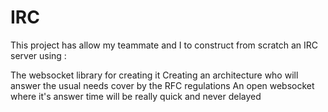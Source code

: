 # IRC

This project has allow my teammate and I to construct from scratch an IRC server using :

The websocket library for creating it
Creating an architecture who will answer the usual needs cover by the RFC regulations
An open websocket where it's answer time will be really quick and never delayed
